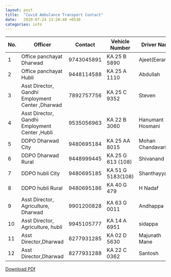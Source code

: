 ```yaml
---
layout: post
title:  "Covid Ambulance Transport Contact"
date:   2020-07-24 13:20:40 +0530
categories: info
---
```

|No.|Officer|Contact| Vehicle Number   | Driver Name  | Contact Number |
| ------------- | ------------- | -------------| ------------- | ------------- |------------- |
|1|Office panchayat  Dharwad|9743045891|KA 25 B 5890| Ajeet(Eeranna)|9980283404|
|2|Office panchayat Hubli|9448114588|KA 25 A 1110|Abdullah|9740338306|
|3|Asst Director, Gandhi Employment Center ,Dharwad|7892757756|KA 25 C 9352|Steven|9108881701 , 9448000562|
|4|Asst Director, Gandhi Employment Center ,Hubli|9535056963|KA 22 B 3060 |Hanumant Hosmani|7760170571|
|5|DDPO Dharwad City|9480695184|KA 25 AA 8015|Mohan Chandavari|9986227518|
|6|DDPO Dharwad Rural|9448999445|KA 25 G 613 (108)|Shivanand|9154250335|
|7|DDPO hubli City|9480695185|KA 51 G 5183(108)|Shanthayya|9154250328|
|8|DDPO hubli Rural|9480695186|KA 40 G 479|H Nadaf|8762400108|
|9|Asst Director, Agriculture, Dharwad|9901200828|KA 63 G 0011|Andhappa|7411368774|
|10|Asst Director, Agriculture, hubli|9945105777|KA 14 A 6951|sidappa|8105451977|
|11|Asst Director,Dharwad|8277931285|KA 02 D 5630|Majunath Mane|9845956965|
|12|Asst Director,Dharwad|8277931288|KA 22 C 0362|Santosh|8105214947|

[Download PDf](https://www.supportdharwad.in/assets/images/note/159499041262115285.pdf)
